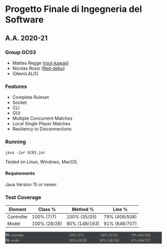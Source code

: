 # Progetto Finale di Ingegneria del Software
## A.A. 2020-21

### Group GC03
* Matteo Regge ([root-kawaii](https://github.com/root-kawaii))
* Nicolas Rossi ([Red-debu](https://github.com/Red-debu))
* ([AeroLALO]

### Features
* Complete Ruleset
* Socket
* CLI
* GUI
* Multiple Concurrent Matches
* Local Single Player Matches
* Resiliency to Disconnections

### Running
```
java -jar GC03.jar
```
Tested on Linux, Windows, MacOS.
#### Requirements
Java Version 15 or newer.

### Test Coverage
Element | Class % | Method % | Line %
------- | ------- | -------- | ------
Controller | 100% (7/7) | 100% (35/35) | 79% (406/508)
Model | 100% (28/28) | 90% (148/163) | 91% (646/707)

![Test Coverage Image](github/TestCoverage.png)
